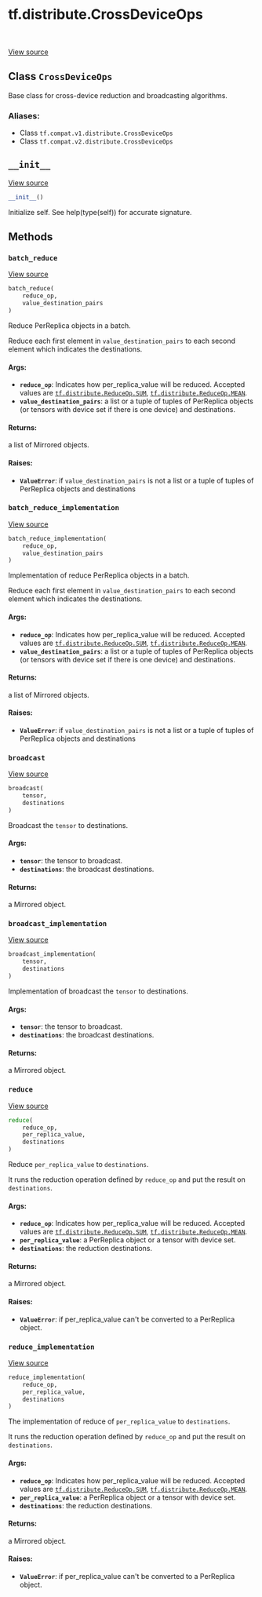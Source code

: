 <div itemscope itemtype="http://developers.google.com/ReferenceObject">
<meta itemprop="name" content="tf.distribute.CrossDeviceOps" />
<meta itemprop="path" content="Stable" />
<meta itemprop="property" content="__init__"/>
<meta itemprop="property" content="batch_reduce"/>
<meta itemprop="property" content="batch_reduce_implementation"/>
<meta itemprop="property" content="broadcast"/>
<meta itemprop="property" content="broadcast_implementation"/>
<meta itemprop="property" content="reduce"/>
<meta itemprop="property" content="reduce_implementation"/>
</div>

# tf.distribute.CrossDeviceOps

<!-- Insert buttons -->

<table class="tfo-notebook-buttons tfo-api" align="left">
</table>

<a target="_blank" href="/code/stable/tensorflow/python/distribute/cross_device_ops.py">View source</a>



## Class `CrossDeviceOps`

<!-- Start diff -->
Base class for cross-device reduction and broadcasting algorithms.



### Aliases:

* Class `tf.compat.v1.distribute.CrossDeviceOps`
* Class `tf.compat.v2.distribute.CrossDeviceOps`


<!-- Placeholder for "Used in" -->


<h2 id="__init__"><code>__init__</code></h2>

<a target="_blank" href="/code/stable/tensorflow/python/distribute/cross_device_ops.py">View source</a>

``` python
__init__()
```

Initialize self.  See help(type(self)) for accurate signature.




## Methods

<h3 id="batch_reduce"><code>batch_reduce</code></h3>

<a target="_blank" href="/code/stable/tensorflow/python/distribute/cross_device_ops.py">View source</a>

``` python
batch_reduce(
    reduce_op,
    value_destination_pairs
)
```

Reduce PerReplica objects in a batch.

Reduce each first element in `value_destination_pairs` to each second
element which indicates the destinations.

#### Args:


* <b>`reduce_op`</b>: Indicates how per_replica_value will be reduced. Accepted
  values are <a href="../../tf/distribute/ReduceOp.md#SUM"><code>tf.distribute.ReduceOp.SUM</code></a>, <a href="../../tf/distribute/ReduceOp.md#MEAN"><code>tf.distribute.ReduceOp.MEAN</code></a>.
* <b>`value_destination_pairs`</b>: a list or a tuple of tuples of PerReplica objects
  (or tensors with device set if there is one device) and destinations.


#### Returns:

a list of Mirrored objects.



#### Raises:


* <b>`ValueError`</b>: if `value_destination_pairs` is not a list or a tuple of
  tuples of PerReplica objects and destinations

<h3 id="batch_reduce_implementation"><code>batch_reduce_implementation</code></h3>

<a target="_blank" href="/code/stable/tensorflow/python/distribute/cross_device_ops.py">View source</a>

``` python
batch_reduce_implementation(
    reduce_op,
    value_destination_pairs
)
```

Implementation of reduce PerReplica objects in a batch.

Reduce each first element in `value_destination_pairs` to each second
element which indicates the destinations.

#### Args:


* <b>`reduce_op`</b>: Indicates how per_replica_value will be reduced. Accepted
  values are <a href="../../tf/distribute/ReduceOp.md#SUM"><code>tf.distribute.ReduceOp.SUM</code></a>, <a href="../../tf/distribute/ReduceOp.md#MEAN"><code>tf.distribute.ReduceOp.MEAN</code></a>.
* <b>`value_destination_pairs`</b>: a list or a tuple of tuples of PerReplica objects
  (or tensors with device set if there is one device) and destinations.


#### Returns:

a list of Mirrored objects.



#### Raises:


* <b>`ValueError`</b>: if `value_destination_pairs` is not a list or a tuple of
  tuples of PerReplica objects and destinations

<h3 id="broadcast"><code>broadcast</code></h3>

<a target="_blank" href="/code/stable/tensorflow/python/distribute/cross_device_ops.py">View source</a>

``` python
broadcast(
    tensor,
    destinations
)
```

Broadcast the `tensor` to destinations.


#### Args:


* <b>`tensor`</b>: the tensor to broadcast.
* <b>`destinations`</b>: the broadcast destinations.


#### Returns:

a Mirrored object.


<h3 id="broadcast_implementation"><code>broadcast_implementation</code></h3>

<a target="_blank" href="/code/stable/tensorflow/python/distribute/cross_device_ops.py">View source</a>

``` python
broadcast_implementation(
    tensor,
    destinations
)
```

Implementation of broadcast the `tensor` to destinations.


#### Args:


* <b>`tensor`</b>: the tensor to broadcast.
* <b>`destinations`</b>: the broadcast destinations.


#### Returns:

a Mirrored object.


<h3 id="reduce"><code>reduce</code></h3>

<a target="_blank" href="/code/stable/tensorflow/python/distribute/cross_device_ops.py">View source</a>

``` python
reduce(
    reduce_op,
    per_replica_value,
    destinations
)
```

Reduce `per_replica_value` to `destinations`.

It runs the reduction operation defined by `reduce_op` and put the
result on `destinations`.

#### Args:


* <b>`reduce_op`</b>: Indicates how per_replica_value will be reduced. Accepted
  values are <a href="../../tf/distribute/ReduceOp.md#SUM"><code>tf.distribute.ReduceOp.SUM</code></a>, <a href="../../tf/distribute/ReduceOp.md#MEAN"><code>tf.distribute.ReduceOp.MEAN</code></a>.
* <b>`per_replica_value`</b>: a PerReplica object or a tensor with device set.
* <b>`destinations`</b>: the reduction destinations.


#### Returns:

a Mirrored object.



#### Raises:


* <b>`ValueError`</b>: if per_replica_value can't be converted to a PerReplica
  object.

<h3 id="reduce_implementation"><code>reduce_implementation</code></h3>

<a target="_blank" href="/code/stable/tensorflow/python/distribute/cross_device_ops.py">View source</a>

``` python
reduce_implementation(
    reduce_op,
    per_replica_value,
    destinations
)
```

The implementation of reduce of `per_replica_value` to `destinations`.

It runs the reduction operation defined by `reduce_op` and put the
result on `destinations`.

#### Args:


* <b>`reduce_op`</b>: Indicates how per_replica_value will be reduced. Accepted
  values are <a href="../../tf/distribute/ReduceOp.md#SUM"><code>tf.distribute.ReduceOp.SUM</code></a>, <a href="../../tf/distribute/ReduceOp.md#MEAN"><code>tf.distribute.ReduceOp.MEAN</code></a>.
* <b>`per_replica_value`</b>: a PerReplica object or a tensor with device set.
* <b>`destinations`</b>: the reduction destinations.


#### Returns:

a Mirrored object.



#### Raises:


* <b>`ValueError`</b>: if per_replica_value can't be converted to a PerReplica
  object.



